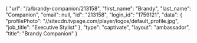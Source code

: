 {
    "url": "\/a\/brandy-companion\/213158",
    "first_name": "Brandy",
    "last_name": "Companion",
    "email": null,
    "id": "213158",
    "login_id": "1759121",
    "data": {
        "profilePhoto": "\/\/sitecdn.tvpage.com\/player\/logos\/default_profile.jpg",
        "job_title": "Executive Stylist"
    },
    "type": "captivate",
    "layout": "ambassador",
    "title": "Brandy Companion"
}